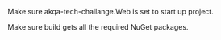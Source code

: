 Make sure akqa-tech-challange.Web is set to start up project.

Make sure build gets all the required NuGet packages.